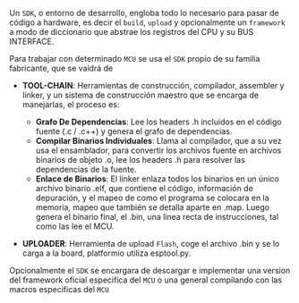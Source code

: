 Un `SDK`, o entorno de desarrollo, engloba todo lo necesario para pasar de código a hardware, es decir el `build`, `upload` y opcionalmente un `framework` a modo de diccionario que abstrae los registros del CPU y su BUS INTERFACE.

Para trabajar con determinado `MCU` se usa el `SDK` propio de su familia fabricante, que se valdrá de

- **TOOL-CHAIN**: Herramientas de construcción, compilador, assembler y linker, y un sistema de construcción maestro que se encarga de manejarlas, el proceso es:
	
	- **Grafo De Dependencias**: Lee los headers .h incluidos en el código fuente (.c / .c++) y genera el grafo de dependencias.
	- **Compilar Binarios Individuales**: Llama al compilador, que a su vez usa el ensamblador, para convertir los archivos fuente en archivos binarios de objeto .o, lee los headers .h para resolver las dependencias de la fuente.
	- **Enlace de Binarios**: El linker enlaza todos los binarios en un único archivo binario .elf, que contiene el código, información de depuración, y el mapeo de como el programa se colocara en la memoria, mapeo que también se detalla aparte en .map. Luego genera el binario final, el .bin, una linea recta de instrucciones, tal como las lee el MCU.
    
- **UPLOADER**: Herramienta de upload `Flash`, coge el archivo .bin y se lo carga a la board, platformio utiliza esptool.py.

Opcionalmente el `SDK` se encargara de descargar e implementar una version del framework oficial especifica del `MCU` o una general compilando con las macros especificas del `MCU`

